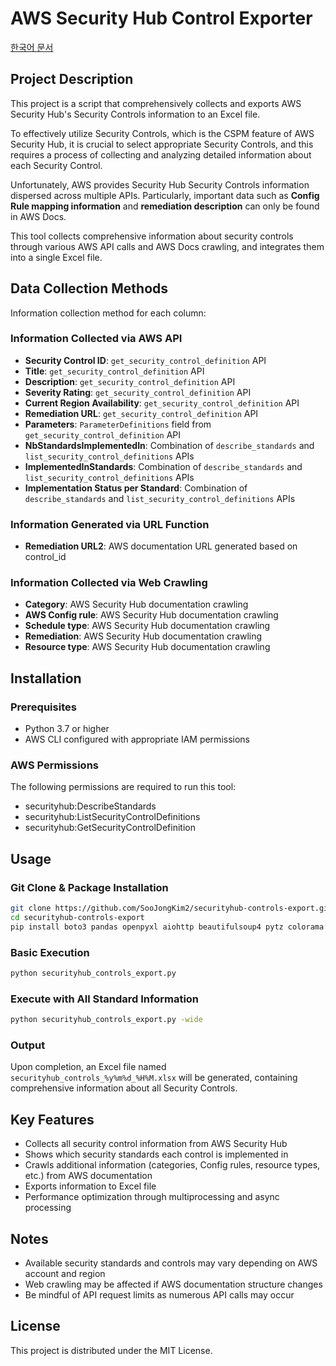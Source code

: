# AWS Security Hub Control Exporter

[한국어 문서](README.ko.md)

## Project Description

This project is a script that comprehensively collects and exports AWS Security Hub's Security Controls information to an Excel file.

To effectively utilize Security Controls, which is the CSPM feature of AWS Security Hub, it is crucial to select appropriate Security Controls,
and this requires a process of collecting and analyzing detailed information about each Security Control.

Unfortunately, AWS provides Security Hub Security Controls information dispersed across multiple APIs.
Particularly, important data such as **Config Rule mapping information** and **remediation description** can only be found in AWS Docs.

This tool collects comprehensive information about security controls through various AWS API calls and AWS Docs crawling, and integrates them into a single Excel file.

## Data Collection Methods

Information collection method for each column:

### Information Collected via AWS API
- **Security Control ID**: `get_security_control_definition` API
- **Title**: `get_security_control_definition` API
- **Description**: `get_security_control_definition` API
- **Severity Rating**: `get_security_control_definition` API
- **Current Region Availability**: `get_security_control_definition` API
- **Remediation URL**: `get_security_control_definition` API
- **Parameters**: `ParameterDefinitions` field from `get_security_control_definition` API
- **NbStandardsImplementedIn**: Combination of `describe_standards` and `list_security_control_definitions` APIs
- **ImplementedInStandards**: Combination of `describe_standards` and `list_security_control_definitions` APIs
- **Implementation Status per Standard**: Combination of `describe_standards` and `list_security_control_definitions` APIs

### Information Generated via URL Function
- **Remediation URL2**: AWS documentation URL generated based on control_id

### Information Collected via Web Crawling
- **Category**: AWS Security Hub documentation crawling
- **AWS Config rule**: AWS Security Hub documentation crawling
- **Schedule type**: AWS Security Hub documentation crawling
- **Remediation**: AWS Security Hub documentation crawling
- **Resource type**: AWS Security Hub documentation crawling

## Installation

### Prerequisites
- Python 3.7 or higher
- AWS CLI configured with appropriate IAM permissions

### AWS Permissions
The following permissions are required to run this tool:
- securityhub:DescribeStandards
- securityhub:ListSecurityControlDefinitions
- securityhub:GetSecurityControlDefinition

## Usage

### Git Clone & Package Installation
```bash
git clone https://github.com/SooJongKim2/securityhub-controls-export.git
cd securityhub-controls-export
pip install boto3 pandas openpyxl aiohttp beautifulsoup4 pytz colorama tqdm
```

### Basic Execution
```bash
python securityhub_controls_export.py
```

### Execute with All Standard Information
```bash
python securityhub_controls_export.py -wide
```

### Output
Upon completion, an Excel file named `securityhub_controls_%y%m%d_%H%M.xlsx` will be generated, containing comprehensive information about all Security Controls.

## Key Features
- Collects all security control information from AWS Security Hub
- Shows which security standards each control is implemented in
- Crawls additional information (categories, Config rules, resource types, etc.) from AWS documentation
- Exports information to Excel file
- Performance optimization through multiprocessing and async processing

## Notes
- Available security standards and controls may vary depending on AWS account and region
- Web crawling may be affected if AWS documentation structure changes
- Be mindful of API request limits as numerous API calls may occur

## License
This project is distributed under the MIT License.